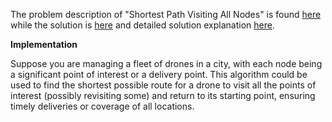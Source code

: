 The problem description of "Shortest Path Visiting All Nodes" is found [here](https://leetcode.com/problems/shortest-path-visiting-all-nodes/description/?envType=daily-question&envId=2023-09-17) while the solution is [here](https://github.com/aurimas13/Solutions-To-Problems/blob/main/LeetCode/Java%20Solutions/Shortest%20Path%20Visiting%20All%20Nodes/shortest.java) and detailed solution explanation [here](https://leetcode.com/problems/shortest-path-visiting-all-nodes/solutions/4055018/python-java-solutions-well-explained/).

**Implementation**

Suppose you are managing a fleet of drones in a city, with each node being a significant point of interest or a delivery point. This algorithm could be used to find the shortest possible route for a drone to visit all the points of interest (possibly revisiting some) and return to its starting point, ensuring timely deliveries or coverage of all locations.